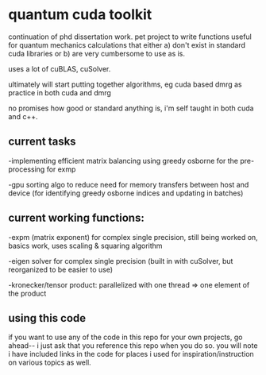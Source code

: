 # quantum cuda toolkit

continuation of phd dissertation work.  pet project to write functions useful for quantum mechanics calculations that either a) don't exist in standard cuda libraries or b) are very cumbersome to use as is.

uses a lot of cuBLAS, cuSolver.

ultimately will start putting together algorithms, eg cuda based dmrg as practice in both cuda and dmrg

no promises how good or standard anything is, i'm self taught in both cuda and c++.

## current tasks

-implementing efficient matrix balancing using greedy osborne for the pre-processing for exmp

-gpu sorting algo to reduce need for memory transfers between host and device (for identifying greedy osborne indices and updating in batches)

## current working functions:

-expm (matrix exponent) for complex single precision, still being worked on, basics work, uses scaling & squaring algorithm

-eigen solver for complex single precision (built in with cuSolver, but reorganized to be easier to use)

-kronecker/tensor product: parallelized with one thread => one element of the product

## using this code

if you want to use any of the code in this repo for your own projects, go ahead-- i just ask that you reference this repo when you do so.  you will note i have included links in the code for places i used for inspiration/instruction on various topics as well.
